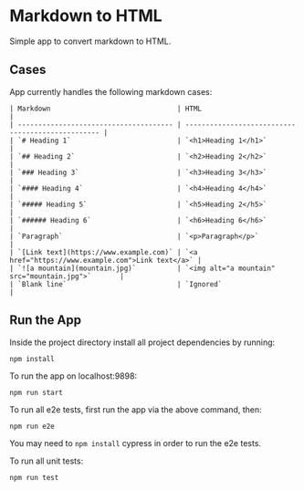 # Markdown to HTML

Simple app to convert markdown to HTML.

## Cases
App currently handles the following markdown cases:

```
| Markdown                               | HTML                                              |
| -------------------------------------- | ------------------------------------------------- |
| `# Heading 1`                          | `<h1>Heading 1</h1>`                              | 
| `## Heading 2`                         | `<h2>Heading 2</h2>`                              | 
| `### Heading 3`                        | `<h3>Heading 3</h3>`                              | 
| `#### Heading 4`                       | `<h4>Heading 4</h4>`                              | 
| `##### Heading 5`                      | `<h5>Heading 2</h5>`                              | 
| `###### Heading 6`                     | `<h6>Heading 6</h6>`                              | 
| `Paragraph`                            | `<p>Paragraph</p>`                                | 
| `[Link text](https://www.example.com)` | `<a href="https://www.example.com">Link text</a>` |
| `![a mountain](mountain.jpg)`          | `<img alt="a mountain" src="mountain.jpg">`       |  
| `Blank line`                           | `Ignored`                                         | 
```
## Run the App

Inside the project directory install all project dependencies by running:
```
npm install
```

To run the app on localhost:9898:
```
npm run start
```

To run all e2e tests, first run the app via the above command, then:
```
npm run e2e
```

You may need to ``npm install`` cypress in order to run the e2e tests.

To run all unit tests:
```
npm run test
```